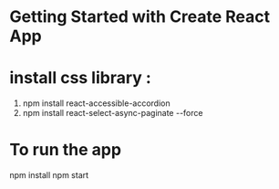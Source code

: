 # Getting Started with Create React App
# install css library : 
1. npm install react-accessible-accordion 
2. npm install react-select-async-paginate --force
# To run the app 
npm install 
npm start
